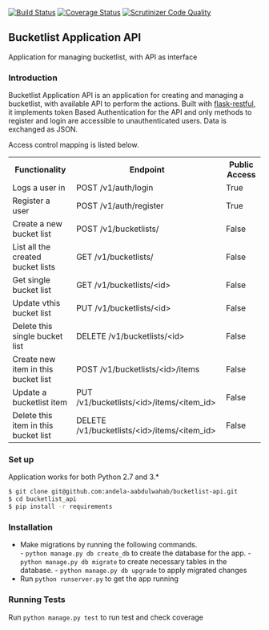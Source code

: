 [![Build Status](https://travis-ci.org/andela-aabdulwahab/bucketlist-api.svg?branch=develop)](https://travis-ci.org/andela-aabdulwahab/bucketlist-api)
[![Coverage Status](https://coveralls.io/repos/github/andela-aabdulwahab/bucketlist-api/badge.svg?branch=develop)](https://coveralls.io/github/andela-aabdulwahab/bucketlist-api?branch=develop)
[![Scrutinizer Code Quality](https://scrutinizer-ci.com/g/andela-aabdulwahab/bucketlist-api/badges/quality-score.png?b=develop)](https://scrutinizer-ci.com/g/andela-aabdulwahab/bucketlist-api/?branch=develop)
## Bucketlist Application API
Application for managing bucketlist, with API as interface

### Introduction

Bucketlist Application API is an application for creating and managing a bucketlist, with available API to perform the actions. Built with [flask-restful](http://flask-restful-cn.readthedocs.io/en/0.3.4/), it implements token Based Authentication for the API and only methods to register and login are accessible to unauthenticated users. Data is exchanged as JSON.

Access control mapping is listed below.

<table>
 <tr>
 <th> Functionality </th>
 <th> Endpoint</th>
 <th> Public Access</th>
 </tr>
 <tr>
 <td>Logs a user in</td>
 <td>POST /v1/auth/login</td>
 <td>True</td>
 </tr>
 <tr>
  <td>Register a user</td>
  <td>POST /v1/auth/register</td>
  <td> True</td>
 </tr>

 <tr>
 <td>Create a new bucket list</td>
 <td>POST /v1/bucketlists/ </td>
 <td>False</td>
 </tr>

 <tr>
 <td>List all the created bucket lists</td>
 <td>GET /v1/bucketlists/ </td>
 <td>False</td>
 </tr>

 <tr>
 <td>Get single bucket list</td>
 <td>GET /v1/bucketlists/&lt;id&gt; </td>
 <td>False</td>
 </tr>

 <tr>
 <td>Update vthis bucket list</td>
 <td>PUT /v1/bucketlists/&lt;id&gt; </td>
 <td>False</td>
 </tr>

 <tr>
 <td>Delete this single bucket list</td>
 <td>DELETE /v1/bucketlists/&lt;id&gt; </td>
 <td>False</td>
 </tr>

 <tr>
 <td>Create new item in this bucket list</td>
 <td>POST /v1/bucketlists/&lt;id&gt;/items </td>
 <td>False</td>
 </tr>

 <tr>
 <td>Update a bucketlist item </td>
 <td>PUT /v1/bucketlists/&lt;id&gt;/items/&lt;item_id&gt; </td>
 <td>False</td>
 </tr>

 <tr>
 <td>Delete this item in this bucket list</td>
 <td>DELETE /v1/bucketlists/&lt;id&gt;/items/&lt;item_id&gt; </td>
 <td>False</td>
 </tr>
 </table>

### Set up

 Application works for both Python 2.7 and 3.*

 ```sh
$ git clone git@github.com:andela-aabdulwahab/bucketlist-api.git
$ cd bucketlist_api
$ pip install -r requirements
 ```

### Installation

* Make migrations by running the following commands.<br>
      - `python manage.py db create_db` to create the database  for the app.
      - `python manage.py db migrate` to create necessary tables in the database.
      - `python manage.py db upgrade` to apply migrated changes
* Run ```python runserver.py``` to get the app running

### Running Tests
Run ```python manage.py test``` to run test and check coverage
